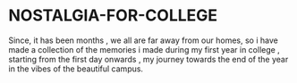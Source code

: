 # NOSTALGIA-FOR-COLLEGE
Since, it has been months , we all are far away from our homes, so i have made a collection of the memories i made during my first year in college , starting from the first day onwards , my journey towards the end of the year in the vibes of the beautiful campus.
